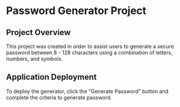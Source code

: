 # Password Generator Project

## Project Overview

This project was created in order to assist users to generate a secure password between 8 - 128 characters using a combination of letters, numbers, and symbols.

## Application Deployment

To deploy the generator, click the "Generate Password" button and complete the criteria to generate password.
